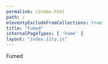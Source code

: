 ```yaml
---
permalink: /index.html
path: /
eleventyExcludeFromCollections: true
title: "Fumed"
internalPageTypes: [ 'home' ]
layout: "index.11ty.js"
---
```


Fumed
